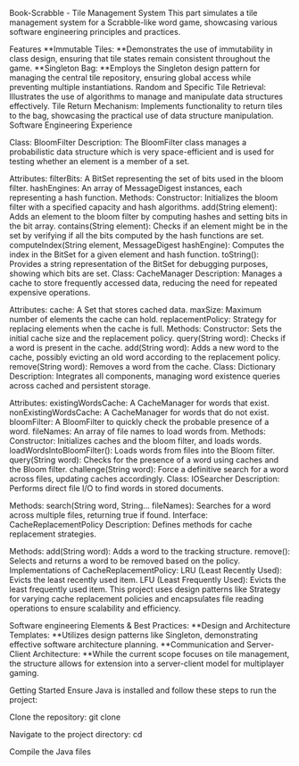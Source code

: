 Book-Scrabble - Tile Management System
This part simulates a tile management system for a Scrabble-like word game, showcasing various software engineering principles and practices.

Features
**Immutable Tiles: **Demonstrates the use of immutability in class design, ensuring that tile states remain consistent throughout the game. **Singleton Bag: **Employs the Singleton design pattern for managing the central tile repository, ensuring global access while preventing multiple instantiations. Random and Specific Tile Retrieval: Illustrates the use of algorithms to manage and manipulate data structures effectively. Tile Return Mechanism: Implements functionality to return tiles to the bag, showcasing the practical use of data structure manipulation. Software Engineering Experience


Class: BloomFilter
Description:
The BloomFilter class manages a probabilistic data structure which is very space-efficient and is used for testing whether an element is a member of a set.

Attributes:
filterBits: A BitSet representing the set of bits used in the bloom filter.
hashEngines: An array of MessageDigest instances, each representing a hash function.
Methods:
Constructor: Initializes the bloom filter with a specified capacity and hash algorithms.
add(String element): Adds an element to the bloom filter by computing hashes and setting bits in the bit array.
contains(String element): Checks if an element might be in the set by verifying if all the bits computed by the hash functions are set.
computeIndex(String element, MessageDigest hashEngine): Computes the index in the BitSet for a given element and hash function.
toString(): Provides a string representation of the BitSet for debugging purposes, showing which bits are set.
Class: CacheManager
Description:
Manages a cache to store frequently accessed data, reducing the need for repeated expensive operations.

Attributes:
cache: A Set that stores cached data.
maxSize: Maximum number of elements the cache can hold.
replacementPolicy: Strategy for replacing elements when the cache is full.
Methods:
Constructor: Sets the initial cache size and the replacement policy.
query(String word): Checks if a word is present in the cache.
add(String word): Adds a new word to the cache, possibly evicting an old word according to the replacement policy.
remove(String word): Removes a word from the cache.
Class: Dictionary
Description:
Integrates all components, managing word existence queries across cached and persistent storage.

Attributes:
existingWordsCache: A CacheManager for words that exist.
nonExistingWordsCache: A CacheManager for words that do not exist.
bloomFilter: A BloomFilter to quickly check the probable presence of a word.
fileNames: An array of file names to load words from.
Methods:
Constructor: Initializes caches and the bloom filter, and loads words.
loadWordsIntoBloomFilter(): Loads words from files into the Bloom filter.
query(String word): Checks for the presence of a word using caches and the Bloom filter.
challenge(String word): Force a definitive search for a word across files, updating caches accordingly.
Class: IOSearcher
Description:
Performs direct file I/O to find words in stored documents.

Methods:
search(String word, String... fileNames): Searches for a word across multiple files, returning true if found.
Interface: CacheReplacementPolicy
Description:
Defines methods for cache replacement strategies.

Methods:
add(String word): Adds a word to the tracking structure.
remove(): Selects and returns a word to be removed based on the policy.
Implementations of CacheReplacementPolicy:
LRU (Least Recently Used): Evicts the least recently used item.
LFU (Least Frequently Used): Evicts the least frequently used item.
This project uses design patterns like Strategy for varying cache replacement policies and encapsulates file reading operations to ensure scalability and efficiency.


Software engineering Elements & Best Practices:
**Design and Architecture Templates: **Utilizes design patterns like Singleton, demonstrating effective software architecture planning. **Communication and Server-Client Architecture: **While the current scope focuses on tile management, the structure allows for extension into a server-client model for multiplayer gaming.


Getting Started
Ensure Java is installed and follow these steps to run the project:

Clone the repository:
git clone <repository-url>

Navigate to the project directory:
cd <project-directory>

Compile the Java files


